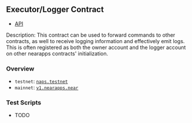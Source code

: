 ## Executor/Logger Contract

- [API](./API.md)

Description: This contract can be used to forward commands to other contracts, as well to receive logging information and effectively emit logs.  
This is often registered as both the owner account and the logger account on other nearapps contracts' initialization.

### Overview

- `testnet`: [`naps.testnet`](https://explorer.testnet.near.org/accounts/naps.testnet)
- `mainnet`: [`v1.nearapps.near`](https://explorer.mainnet.near.org/accounts/v1.nearapps.near)

### Test Scripts

- TODO
